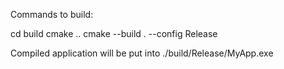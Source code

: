 Commands to build:

cd build
cmake ..
cmake --build . --config Release


Compiled application will be put into ./build/Release/MyApp.exe
